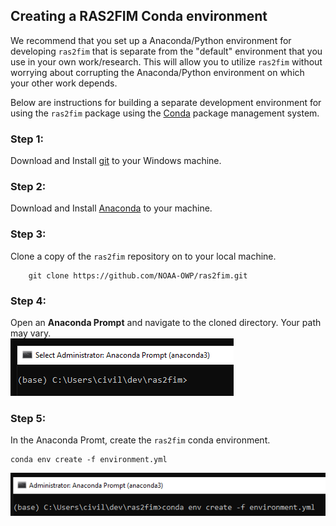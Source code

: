 ## Creating a RAS2FIM Conda environment

We recommend that you set up a Anaconda/Python environment for developing `ras2fim` that is separate from the "default" environment that you use in your own work/research.  This will allow you to utilize `ras2fim` without worrying about corrupting the Anaconda/Python environment on which your other work depends.

Below are instructions for building a separate development environment for using the `ras2fim` package using the [Conda](http://conda.pydata.org/docs/index.html) package management system.

### Step 1:
Download and Install [git](https://git-scm.com/downloads) to your Windows machine.<br>

### Step 2:
Download and Install [Anaconda](https://www.anaconda.com/products/individual) to your machine.<br>

### Step 3:
Clone a copy of the `ras2fim` repository on to your local machine.<br>
```
    git clone https://github.com/NOAA-OWP/ras2fim.git
```
### Step 4:
Open an **Anaconda Prompt** and navigate to the cloned directory.  Your path may vary.<br>
![](https://github.com/NOAA-OWP/ras2fim/blob/master/doc/conda_prompt.png)

### Step 5:
In the Anaconda Promt, create the `ras2fim` conda environment.<br>
```
conda env create -f environment.yml
```
![](https://github.com/NOAA-OWP/ras2fim/blob/master/doc/conda_create_env.png)
